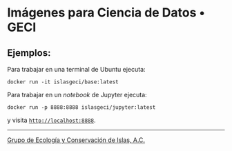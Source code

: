 # Imágenes para Ciencia de Datos • GECI

## Ejemplos:

Para trabajar en una terminal de Ubuntu ejecuta:

```shell
docker run -it islasgeci/base:latest
```

Para trabajar en un _notebook_ de Jupyter ejecuta:

```shell
docker run -p 8888:8888 islasgeci/jupyter:latest
```

y visita [`http://localhost:8888`](http://localhost:8888).

---

[Grupo de Ecología y Conservación de Islas, A.C.](https://www.islas.org.mx/)
